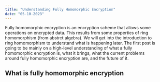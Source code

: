 ```yaml
---
title: "Understanding Fully Homomorphic Encryption"
date: "05-10-2023"
---
```


Fully homomorphic encryption is an encryption scheme that allows some operations on encrypted data. This results from some properties of ring homomorphism (from abstrct algebra). We will get into the introduction to ring homomorphism to understand what is happening later. The first post is going to be mainly on a high-level understanding of what a fully homomorphic encryption is, what it brings, what the current problems around fully homomorphic encryption are, and the future of it.

## What is fully homomorphic encryption
